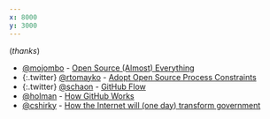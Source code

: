 ```yaml
---
x: 8000
y: 3000
---
```


(*thanks*)

* [@mojombo](http://github.com/mojombo) - [Open Source (Almost) Everything](http://tom.preston-werner.com/2011/11/22/open-source-everything.html)
* {:.twitter} [@rtomayko](http://github.com/rtomayko) - [Adopt Open Source Process Constraints](http://tomayko.com/writings/adopt-an-open-source-process-constraints)
* {:.twitter} [@schaon](http://github.com/schacon)  - [GitHub Flow](http://scottchacon.com/2011/08/31/github-flow.html)
* [@holman](http://github.com/holman) - [How GitHub Works](http://zachholman.com/posts/how-github-works/)
* [@cshirky](http://github.com/cshirky) - [How the Internet will (one day) transform government](http://www.ted.com/talks/clay_shirky_how_the_internet_will_one_day_transform_government.html)
